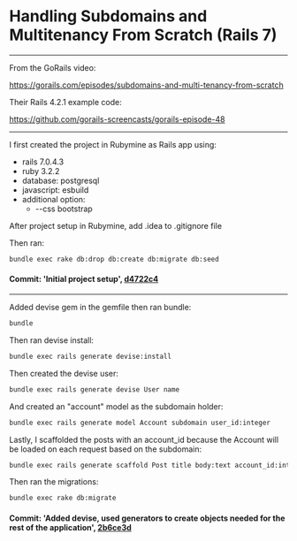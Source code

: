 # Handling Subdomains and Multitenancy From Scratch (Rails 7)

---

From the GoRails video:

https://gorails.com/episodes/subdomains-and-multi-tenancy-from-scratch

Their Rails 4.2.1 example code:

https://github.com/gorails-screencasts/gorails-episode-48

---
I first created the project in Rubymine as Rails app using: 

- rails 7.0.4.3
- ruby 3.2.2
- database: postgresql
- javascript: esbuild
- additional option: 
  - --css bootstrap

After project setup in Rubymine, add .idea to .gitignore file

Then ran:

```bash
bundle exec rake db:drop db:create db:migrate db:seed
```

#### Commit: 'Initial project setup', [d4722c4](https://github.com/robault/CustomSubdomains/commit/d4722c4332ee3e2cbdd05dc59f5dc75292c863f3)

---

Added devise gem in the gemfile then ran bundle:

```bash
bundle
```

Then ran devise install:

```bash
bundle exec rails generate devise:install
```

Then created the devise user:

```bash
bundle exec rails generate devise User name
```

And created an "account" model as the subdomain holder:

```bash
bundle exec rails generate model Account subdomain user_id:integer
```

Lastly, I scaffolded the posts with an account_id because the Account will be loaded on each request based on the subdomain:

```bash
bundle exec rails generate scaffold Post title body:text account_id:integer
```

Then ran the migrations:

```bash
bundle exec rake db:migrate
```

#### Commit: 'Added devise, used generators to create objects needed for the rest of the application', [2b6ce3d](https://github.com/robault/CustomSubdomains/commit/2b6ce3d57179d2c85c45caa0b8e43d580530fe67)
